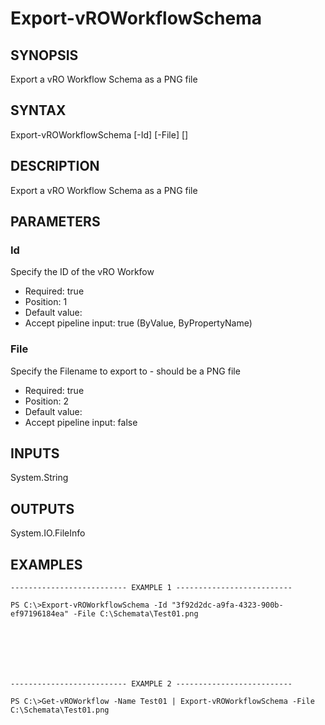 # Export-vROWorkflowSchema

## SYNOPSIS
    
Export a vRO Workflow Schema as a PNG file

## SYNTAX
 Export-vROWorkflowSchema [-Id] <String> [-File] <String> [<CommonParameters>]    

## DESCRIPTION

Export a vRO Workflow Schema as a PNG file

## PARAMETERS


### Id

Specify the ID of the vRO Workfow

* Required: true
* Position: 1
* Default value: 
* Accept pipeline input: true (ByValue, ByPropertyName)

### File

Specify the Filename to export to - should be a PNG file

* Required: true
* Position: 2
* Default value: 
* Accept pipeline input: false

## INPUTS

System.String

## OUTPUTS

System.IO.FileInfo

## EXAMPLES
```
-------------------------- EXAMPLE 1 --------------------------

PS C:\>Export-vROWorkflowSchema -Id "3f92d2dc-a9fa-4323-900b-ef97196184ea" -File C:\Schemata\Test01.png







-------------------------- EXAMPLE 2 --------------------------

PS C:\>Get-vROWorkflow -Name Test01 | Export-vROWorkflowSchema -File C:\Schemata\Test01.png
```


